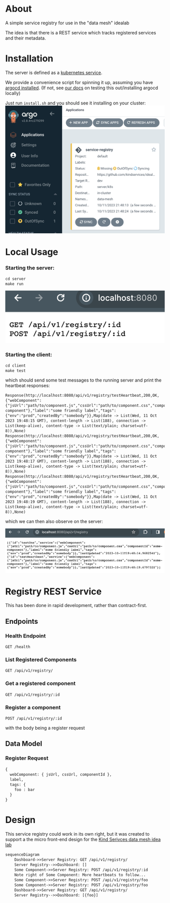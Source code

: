 # About
A simple service registry for use in the "data mesh" idealab 

The idea is that there is a REST service which tracks registered services and their metadata.


# Installation

The server is defined as a [kubernetes service](./server/k8s/server.yaml).

We provide a convenience script for spinning it up, assuming you have [argocd installed](https://argo-cd.readthedocs.io/en/stable/).
(If not, see [our docs](https://github.com/kindservices/local-kubernetes) on testing this out/installing argocd locally)

Just run `install.sh` and you should see it installing on your cluster:
![After Argo](docs/argo.png)

# Local Usage

### Starting the server:

```shell
cd server
make run
```

![Running Server](./docs/serverEndpoint.png)

### Starting the client:

```shell
cd client
make test
```

which should send some test messages to the running server and print the heartbeat responses:
```
Response(http://localhost:8080/api/v1/registry/testHeartbeat,200,OK,{"webComponent":{"jsUrl":"path/to/component.js","cssUrl":"path/to/component.css","componentId":"some-component"},"label":"some friendly label","tags":{"env":"prod","createdBy":"somebody"}},Map(date -> List(Wed, 11 Oct 2023 19:48:15 GMT), content-length -> List(188), connection -> List(keep-alive), content-type -> List(text/plain; charset=utf-8)),None)
Response(http://localhost:8080/api/v1/registry/testHeartbeat,200,OK,{"webComponent":{"jsUrl":"path/to/component.js","cssUrl":"path/to/component.css","componentId":"some-component"},"label":"some friendly label","tags":{"env":"prod","createdBy":"somebody"}},Map(date -> List(Wed, 11 Oct 2023 19:48:17 GMT), content-length -> List(188), connection -> List(keep-alive), content-type -> List(text/plain; charset=utf-8)),None)
Response(http://localhost:8080/api/v1/registry/testHeartbeat,200,OK,{"webComponent":{"jsUrl":"path/to/component.js","cssUrl":"path/to/component.css","componentId":"some-component"},"label":"some friendly label","tags":{"env":"prod","createdBy":"somebody"}},Map(date -> List(Wed, 11 Oct 2023 19:48:19 GMT), content-length -> List(188), connection -> List(keep-alive), content-type -> List(text/plain; charset=utf-8)),None)
```

which we can then also observe on the server:

![Registered proof](docs/serverRegistered.png)



# Registry REST Service

This has been done in rapid development, rather than contract-first.


## Endpoints
### Health Endpoint
```
GET /health
```

### List Registered Components
```
GET /api/v1/registry/
```

### Get a registered component
```
GET /api/v1/registry/:id
```

### Register a component
```
POST /api/v1/registry/:id
```
with the body being a register request


## Data Model

### Register Request
```
{ 
  webComponent: { jsUrl, cssUrl, componentId },
  label,
  tags: {
    foo : bar
  }
}
```

# Design

This service registry could work in its own right, but it was created to support a 
the micro front-end design for the [Kind Serivces data mesh idea lab](https://www.kindservices.co.uk/idea-lab)


```mermaid
sequenceDiagram
    Dashboard->>Server Registry: GET /api/v1/registry/
    Server Registry-->>Dashboard: []
    Some Component->>Server Registry: POST /api/v1/registry/:id
    Note right of Some Component: More heartbeats to follow...
    Some Component->>Server Registry: POST /api/v1/registry/foo
    Some Component->>Server Registry: POST /api/v1/registry/foo
    Dashboard->>Server Registry: GET /api/v1/registry/
    Server Registry-->>Dashboard: [{foo}]
```

